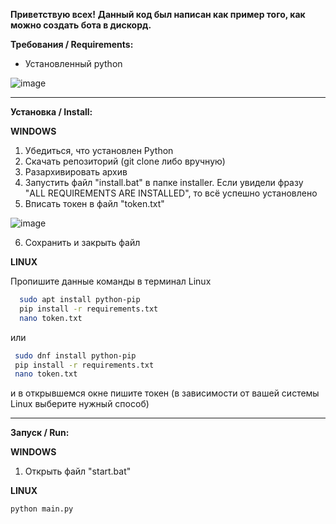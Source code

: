 **Приветствую всех!**
__Данный код был написан как пример того, как можно создать бота в дискорд.__

**Требования / Requirements:**

- Установленный python

![image](https://github.com/fiseyy/discord.economics.bot/assets/130793948/72f65968-a7bc-4325-9fab-30e33d8d16ec)



--------------------------

**Установка / Install:**

**WINDOWS**

1. Убедиться, что установлен Python
2. Скачать репозиторий (git clone либо вручную)
3. Разархивировать архив
4. Запустить файл "install.bat" в папке installer. Если увидели фразу "ALL REQUIREMENTS ARE INSTALLED", то всё успешно установлено
5. Вписать токен в файл "token.txt"

![image](https://github.com/fiseyy/discord.economics.bot/assets/130793948/fca9757c-7e64-4bd2-be1f-2959ce99a76e)

6. Сохранить и закрыть файл

**LINUX**

Пропишите данные команды в терминал Linux
 ```bash
   sudo apt install python-pip
   pip install -r requirements.txt
   nano token.txt
```
или
  ```bash
   sudo dnf install python-pip
   pip install -r requirements.txt
   nano token.txt
  ```
и в открывшемся окне пишите токен
(в зависимости от вашей системы Linux выберите нужный способ)

--------------------------

**Запуск / Run:**

**WINDOWS**
1. Открыть файл "start.bat"

**LINUX**
```bash
python main.py
```
